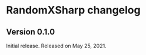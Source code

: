 RandomXSharp changelog
======================

Version 0.1.0
-------------

Initial release.  Released on May 25, 2021.
